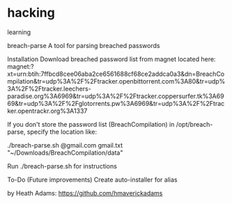 # hacking
learning

breach-parse
A tool for parsing breached passwords

Installation
Download breached password list from magnet located here: magnet:?xt=urn:btih:7ffbcd8cee06aba2ce6561688cf68ce2addca0a3&dn=BreachCompilation&tr=udp%3A%2F%2Ftracker.openbittorrent.com%3A80&tr=udp%3A%2F%2Ftracker.leechers-paradise.org%3A6969&tr=udp%3A%2F%2Ftracker.coppersurfer.tk%3A6969&tr=udp%3A%2F%2Fglotorrents.pw%3A6969&tr=udp%3A%2F%2Ftracker.opentrackr.org%3A1337

If you don't store the password list (BreachCompilation) in /opt/breach-parse, specify the location like:

./breach-parse.sh @gmail.com gmail.txt "~/Downloads/BreachCompilation/data"

Run ./breach-parse.sh for instructions

To-Do (Future improvements)
Create auto-installer for alias

by Heath Adams: https://github.com/hmaverickadams

